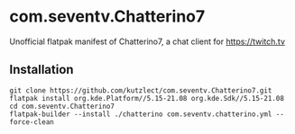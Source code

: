 # com.seventv.Chatterino7
Unofficial flatpak manifest of Chatterino7, a chat client for https://twitch.tv

## Installation
`git clone https://github.com/kutzlect/com.seventv.Chatterino7.git`  
`flatpak install org.kde.Platform//5.15-21.08 org.kde.Sdk//5.15-21.08`  
`cd com.seventv.Chatterino7`  
`flatpak-builder --install ./chatterino com.seventv.chatterino.yml --force-clean`
